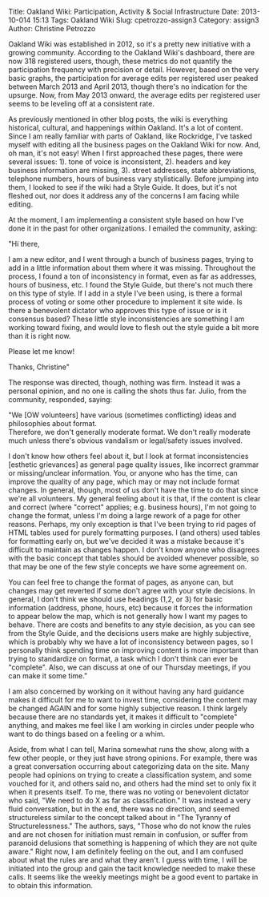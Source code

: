 Title: Oakland Wiki: Participation, Activity & Social Infrastructure
Date: 2013-10-014 15:13
Tags: Oakland Wiki
Slug: cpetrozzo-assign3
Category: assign3
Author: Christine Petrozzo

Oakland Wiki was established in 2012, so it's a pretty new initiative with a growing community.
According to the Oakland Wiki's dashboard, there are now 318 registered users, though, these metrics
do not quantify the participation frequency with precision or detail. However, based on the very basic graphs, 
the participation for average edits per registered user peaked between March 2013 and April 2013, though there's no 
indication for the upsurge. Now, from May 2013 onward, the average edits per registered user seems to be leveling 
off at a consistent rate. 

As previously mentioned in other blog posts, the wiki is everything historical, cultural, and happenings within 
Oakland. It's a lot of content. Since I am really familiar with parts of Oakland, like Rockridge, I've tasked myself with 
editing all the business pages on the Oakland Wiki for now. And, oh man, it's not easy! When I first approached these pages, there 
were several issues: 1). tone of voice is inconsistent, 2). headers and key business information are missing, 3). street addresses, state
abbreviations, telephone numbers, hours of business vary stylistically. Before jumping into them, I looked to see if the 
wiki had a Style Guide. It does, but it's not fleshed out, nor does it address any of the concerns I am facing while editing. 

At the moment, I am implementing a consistent style based on how I've done it in the past for other organizations. I emailed the community, asking:

"Hi there,

I am a new editor, and I went through a bunch of business pages, trying to add in a little information about them where it was missing. 
Throughout the process, I found a ton of inconsistency in format, even as far as addresses, hours of business, etc.
I found the Style Guide, but there's not much there on this type of style. 
If I add in a style I've been using, is there a formal process of voting or some other procedure to implement it site wide. 
Is there a benevolent dictator who approves this type of issue or is it consensus based?
These little style inconsistencies are something I am working toward fixing, and would love to flesh out the style guide a bit more than it is right now. 

Please let me know! 

Thanks,
Christine"

The response was directed, though, nothing was firm. Instead it was a personal opinion, and no one is calling the shots thus far.  Julio, 
from the community, responded, saying: 

"We [OW volunteers] have various (sometimes conflicting) ideas and philosophies about format.  
Therefore, we don't generally moderate format.  We don't really moderate much unless there's obvious vandalism or 
legal/safety issues involved.  

I don't know how others feel about it, but I look at format inconsistencies [esthetic grievances] as general page quality issues, 
like incorrect grammar or missing/unclear information.  You, or anyone who has the time, can improve the quality of any page, 
which may or may not include format changes.   In general, though, most of us don't have the time to do that since we're all 
volunteers.   My general feeling about it is that, if the content is clear and correct (where "correct" applies; e.g. business 
hours), I'm not going to change the format, unless I'm doing a large rework of a page for other reasons.  Perhaps, my only 
exception is that I've been trying to rid pages of HTML tables used for purely formatting purposes.  I (and others) used tables 
for formatting early on, but we've decided it was a mistake because it's difficult to maintain as changes happen.  I don't know 
anyone who disagrees with the basic concept that tables should be avoided whenever possible, so that may be one of the few style 
concepts we have some agreement on.  

You can feel free to change the format of pages, as anyone can, but changes may get reverted if some don't agree with your 
style decisions.  In general, I don't think we should use headings (1,2, or 3) for basic information (address, phone, hours, etc) 
because it forces the information to appear below the map, which is not generally how I want my pages to behave.  There are costs 
and benefits to any style decision, as you can see from the Style Guide, and the decisions users make are highly subjective, which 
is probably why we have a lot of inconsistency between pages, so I personally think spending time on improving content is more 
important than trying to standardize on format, a task which I don't think can ever be "complete".  Also, we can discuss at one 
of our Thursday meetings, if you can make it some time."

I am also concerned by working on it without having any hard guidance makes it difficult for me to want to invest time, considering 
the content may be changed AGAIN and for some highly subjective reason. I think largely because there are no standards yet, it makes
it difficult to "complete" anything, and makes me feel like I am working in circles under people who want to do things based on a feeling
or a whim.

Aside, from what I can tell, Marina somewhat runs the show, along with a few other people, or they just have strong opinions. For example,
there was a great conversation occurring about categorizing data on the site. Many people had opinions on trying to create a classification
system, and some vouched for it, and others said no, and others had the mind set to only fix it when it presents itself. To me, there was no voting
or benevolent dictator who said, "We need to do X as far as classification." It was instead a very fluid conversation, but in the end, 
there was no direction, and seemed structureless similar to the concept talked about in "The Tyranny of Structurelessness." The authors, says,
"Those who do not know the rules and are not chosen for initiation must remain in confusion, or suffer from paranoid delusions that something is happening of which they are not quite aware."
Right now, I am definitely feeling on the out, and I am confused about what the rules are and what they aren't. I guess with time, 
I will be initiated into the group and gain the tacit knowledge needed to make these calls. It seems like the weekly meetings might be 
a good event to partake in to obtain this information.
